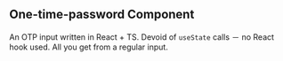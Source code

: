 ## One-time-password Component

An OTP input written in React + TS.
Devoid of `useState` calls － no React hook used.
All you get from a regular input.
